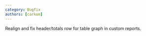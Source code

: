 ```yaml
---
category: Bugfix
authors: [carkom]
---
```


Realign and fix header/totals row for table graph in custom reports.

